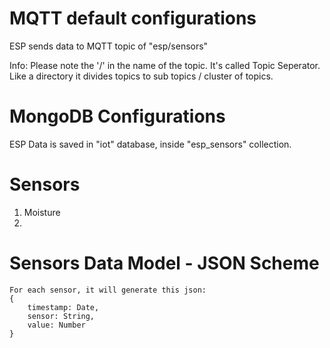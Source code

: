 # MQTT default configurations

ESP sends data to MQTT topic of "esp/sensors"

Info:
Please note the '/' in the name of the topic. It's called Topic Seperator. Like a directory it divides topics to sub topics / cluster of topics.

# MongoDB Configurations

ESP Data is saved in "iot" database, inside "esp_sensors" collection.

# Sensors
1) Moisture
2) 

# Sensors Data Model - JSON Scheme
```
For each sensor, it will generate this json:
{
    timestamp: Date,
    sensor: String,
    value: Number
}

```